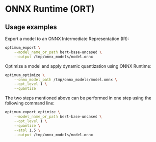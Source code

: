 <!---
Copyright 2020 The HuggingFace Team. All rights reserved.

Licensed under the Apache License, Version 2.0 (the "License");
you may not use this file except in compliance with the License.
You may obtain a copy of the License at

    http://www.apache.org/licenses/LICENSE-2.0

Unless required by applicable law or agreed to in writing, software
distributed under the License is distributed on an "AS IS" BASIS,
WITHOUT WARRANTIES OR CONDITIONS OF ANY KIND, either express or implied.
See the License for the specific language governing permissions and
limitations under the License.
-->

# ONNX Runtime (ORT) 

## Usage examples

Export a model to an ONNX Intermediate Representation (IR):

```bash
optimum_export \
    --model_name_or_path bert-base-uncased \
    --output /tmp/onnx_models/model.onnx
```

Optimize a model and apply dynamic quantization using ONNX Runtime:

```bash
optimum_optimize \
    --onnx_model_path /tmp/onnx_models/model.onnx \
    --opt_level 1 \
    --quantize 
```

The two steps mentioned above can be performed in one step using the following command line:

```bash
optimum_export_optimize \
    --model_name_or_path bert-base-uncased \
    --opt_level 1 \
    --quantize \
    --atol 1.5 \
    --output /tmp/onnx_models/model.onnx
```

